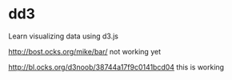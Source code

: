 # dd3
Learn visualizing data using d3.js


http://bost.ocks.org/mike/bar/
not working yet

http://bl.ocks.org/d3noob/38744a17f9c0141bcd04
this is working
